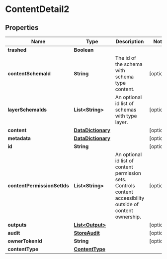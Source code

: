 
# ContentDetail2

## Properties
Name | Type | Description | Notes
------------ | ------------- | ------------- | -------------
**trashed** | **Boolean** |  | 
**contentSchemaId** | **String** | The id of the schema with schema type content. |  [optional]
**layerSchemaIds** | **List&lt;String&gt;** | An optional id list of schemas with type layer. |  [optional]
**content** | [**DataDictionary**](DataDictionary.md) |  |  [optional]
**metadata** | [**DataDictionary**](DataDictionary.md) |  |  [optional]
**id** | **String** |  |  [optional]
**contentPermissionSetIds** | **List&lt;String&gt;** | An optional id list of content permission sets. Controls content accessibility outside of content ownership. |  [optional]
**outputs** | [**List&lt;Output&gt;**](Output.md) |  |  [optional]
**audit** | [**StoreAudit**](StoreAudit.md) |  |  [optional]
**ownerTokenId** | **String** |  |  [optional]
**contentType** | [**ContentType**](ContentType.md) |  | 



